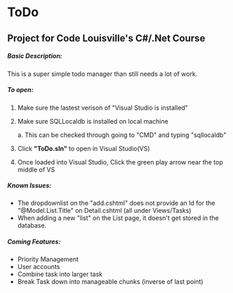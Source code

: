 # ToDo
## Project for Code Louisville's C#/.Net Course
##### Basic Description:
This is a super simple todo manager than still needs a lot of work.
##### To  open: 
 1. Make sure the lastest verison of "Visual Studio is installed"
 2. Make sure SQLLocaldb is installed on local machine
 
    a. This can be checked through going to "CMD" and typing "sqllocaldb"
    
 3. Click **"ToDo.sln"** to open in Visual Studio(VS)
 4. Once loaded into Visual Studio, Click the green play arrow near the top middle of VS
##### Known Issues:
* The dropdownlist on the "add.cshtml" does not provide an Id for the "@Model.List.Title" on Detail.cshtml (all under Views/Tasks)
* When adding a new "list" on the List page, it doesn't get stored in the database.
##### Coming Features:
* Priority Management
* User accounts
* Combine task into larger task
* Break Task down into manageable chunks (inverse of last point)
